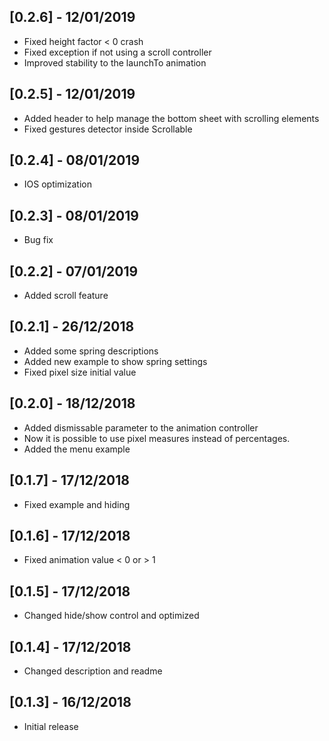 ## [0.2.6] - 12/01/2019

* Fixed height factor < 0 crash
* Fixed exception if not using a scroll controller
* Improved stability to the launchTo animation

## [0.2.5] - 12/01/2019

* Added header to help manage the bottom sheet with scrolling elements
* Fixed gestures detector inside Scrollable

## [0.2.4] - 08/01/2019

* IOS optimization

## [0.2.3] - 08/01/2019

* Bug fix

## [0.2.2] - 07/01/2019

* Added scroll feature

## [0.2.1] - 26/12/2018

* Added some spring descriptions
* Added new example to show spring settings
* Fixed pixel size initial value

## [0.2.0] - 18/12/2018

* Added dismissable parameter to the animation controller
* Now it is possible to use pixel measures instead of percentages.
* Added the menu example

## [0.1.7] - 17/12/2018

* Fixed example and hiding

## [0.1.6] - 17/12/2018

* Fixed animation value < 0 or > 1

## [0.1.5] - 17/12/2018

* Changed hide/show control and optimized

## [0.1.4] - 17/12/2018

* Changed description and readme

## [0.1.3] - 16/12/2018

* Initial release
